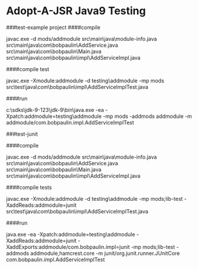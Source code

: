 # Adopt-A-JSR Java9 Testing

###test-example project
####compile

javac.exe -d mods/addmodule src\main\java\module-info.java src\main\java\com\bobpaulin\AddService.java src\main\java\com\bobpaulin\Main.java src\main\java\com\bobpaulin\impl\AddServiceImpl.java

####compile test

javac.exe -Xmodule:addmodule -d testing\addmodule -mp mods src\test\java\com\bobpaulin\impl\AddServiceImplTest.java

####run

c:\sdks\jdk-9-123\jdk-9\bin\java.exe -ea -Xpatch:addmodule=testing\addmodule -mp mods -addmods addmodule -m addmodule/com.bobpaulin.impl.AddServiceImplTest

###test-junit

####compile

javac.exe -d mods/addmodule src\main\java\module-info.java src\main\java\com\bobpaulin\AddService.java src\main\java\com\bobpaulin\Main.java src\main\java\com\bobpaulin\impl\AddServiceImpl.java

####compile tests

javac.exe -Xmodule:addmodule -d testing\addmodule -mp mods;lib-test -XaddReads:addmodule=junit src\test\java\com\bobpaulin\impl\AddServiceImplTest.java

####run

java.exe -ea -Xpatch:addmodule=testing\addmodule -XaddReads:addmodule=junit -XaddExports:addmodule/com.bobpaulin.impl=junit -mp mods;lib-test -addmods addmodule,hamcrest.core -m junit/org.junit.runner.JUnitCore com.bobpaulin.impl.AddServiceImplTest
